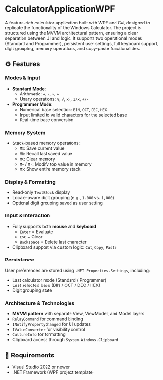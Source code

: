 #  CalculatorApplicationWPF

A feature-rich calculator application built with WPF and C#, designed to replicate the functionality of the Windows Calculator. The project is structured using the MVVM architectural pattern, ensuring a clear separation between UI and logic. It supports two operational modes (Standard and Programmer), persistent user settings, full keyboard support, digit grouping, memory operations, and copy-paste functionalities.

## ⚙️ Features

###  Modes & Input
- **Standard Mode**:
  - Arithmetic: `+`, `-`, `×`, `÷`
  - Unary operations: `%`, `√`, `x²`, `1/x`, `+/-`
- **Programmer Mode**:
  - Numerical base selection: `BIN`, `OCT`, `DEC`, `HEX`
  - Input limited to valid characters for the selected base
  - Real-time base conversion

###  Memory System
- Stack-based memory operations:
  - `MS`: Save current value
  - `MR`: Recall last saved value
  - `MC`: Clear memory
  - `M+` / `M-`: Modify top value in memory
  - `M>`: Show entire memory stack

###  Display & Formatting
- Read-only `TextBlock` display
- Locale-aware digit grouping (e.g., `1.000` vs. `1,000`)
- Optional digit grouping saved as user setting

###  Input & Interaction
- Fully supports both **mouse** and **keyboard**
  - `Enter` = Evaluate
  - `ESC` = Clear
  - `Backspace` = Delete last character
- Clipboard support via custom logic: `Cut`, `Copy`, `Paste`

###  Persistence
User preferences are stored using `.NET Properties.Settings`, including:
- Last calculator mode (Standard / Programmer)
- Last selected base (BIN / OCT / DEC / HEX)
- Digit grouping state

###  Architecture & Technologies
- **MVVM pattern** with separate View, ViewModel, and Model layers
- `RelayCommand` for command binding
- `INotifyPropertyChanged` for UI updates
- `IValueConverter` for visibility control
- `CultureInfo` for formatting
- Clipboard access through `System.Windows.Clipboard`

## 📌 Requirements

- Visual Studio 2022 or newer
- .NET Framework (WPF project template)


